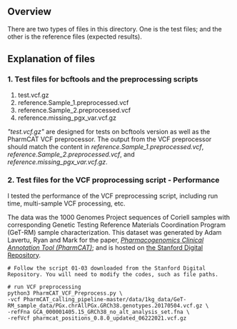 ## Overview

There are two types of files in this directory. One is the test files; and the other is the reference files (expected results).

## Explanation of files

### 1. Test files for bcftools and the preprocessing scripts
1. test.vcf.gz
2. reference.Sample_1.preprocessed.vcf
3. reference.Sample_2.preprocessed.vcf
4. reference.missing_pgx_var.vcf.gz


_"test.vcf.gz"_ are designed for tests on bcftools version as well as the PharmCAT VCF preprocessor. The output from the VCF preprocessor should match the content in *reference.Sample_1.preprocessed.vcf*, *reference.Sample_2.preprocessed.vcf*, and *reference.missing_pgx_var.vcf.gz*.

### 2. Test files for the VCF proprocessing script - Performance

I tested the performance of the VCF preprocessing script, including run time, multi-sample VCF processing, etc.

The data was the 1000 Genomes Project sequences of Coriell samples with corresponding Genetic Testing Reference Materials Coordination Program (GeT-RM) sample characterization. This dataset was generated by Adam Lavertu, Ryan and Mark for the paper, [_Pharmacogenomics Clinical Annotation Tool (PharmCAT)_](https://doi.org/10.1002/cpt.1568); and is hosted on [the Stanford Digital Repository](https://purl.stanford.edu/rd572fp2219).

```
# Follow the script 01-03 downloaded from the Stanford Digital Repository. You will need to modify the codes, such as file paths.

# run VCF preprocessing
python3 PharmCAT_VCF_Preprocess.py \
-vcf PharmCAT_calling_pipeline-master/data/1kg_data/GeT-RM_sample_data/PGx.chrAllPGx.GRCh38.genotypes.20170504.vcf.gz \
-refFna GCA_000001405.15_GRCh38_no_alt_analysis_set.fna \
-refVcf pharmcat_positions_0.8.0_updated_06222021.vcf.gz
```



